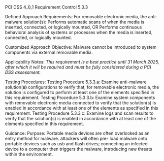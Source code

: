 PCI DSS 4_0_1 Requirement Control 5.3.3

Defined Approach Requirements:
For removable electronic media, the anti- malware solution(s): Performs automatic scans of when the media is inserted, connected, or logically mounted, OR Performs continuous behavioral analysis of systems or processes when the media is inserted, connected, or logically mounted.

Customized Approach Objective:
Malware cannot be introduced to system components via external removable media.

Applicability Notes:
_This requirement is a best practice until 31 March_ _2025, after which it will be required and must be_ _fully considered during a PCI DSS assessment._

Testing Procedures:
Testing Procedure 5.3.3.a: Examine anti-malware solution(**s)** configurations to verify that, for removable electronic media, the solution is configured to perform at least one of the elements specified in this requirement.
Testing Procedure 5.3.3.b: Examine system components with removable electronic media connected to verify that the solution(s) is enabled in accordance with at least one of the elements as specified in this requirement.
Testing Procedure 5.3.3.c: Examine logs and scan results to verify that the solution(s) is enabled in accordance with at least one of the elements specified in this requirement.

Guidance:
Purpose: Portable media devices are often overlooked as an entry method for malware. attackers will often pre- load malware onto portable devices such as usb and flash drives; connecting an infected device to a computer then triggers the malware, introducing new threats within the environment.